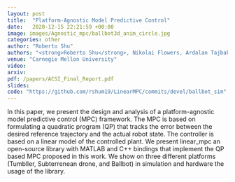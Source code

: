 ```yaml
---
layout: post
title:  "Platform-Agnostic Model Predictive Control"
date:   2020-12-15 22:21:59 +00:00
image: images/Agnostic_mpc/ballbot3d_anim_circle.jpg
categories: other
author: "Roberto Shu"
authors: "<strong>Roberto Shu</strong>, Nikolai Flowers, Ardalan Tajbakhsh, Mike Turski, Roshan Pradhan"
venue: "Carnegie Mellon University"
video: 
arxiv:
pdf: /papers/ACSI_Final_Report.pdf
slides: 
code: "https://github.com/rshum19/LinearMPC/commits/devel/ballbot_sim"
---
```


In this paper, we present the design and analysis of a platform-agnostic model predictive control (MPC) framework. The MPC is based on formulating a quadratic program (QP) that tracks the error between the desired reference trajectory and the actual robot state. The controller is based on a linear model of the controlled plant. We present linear_mpc an open-source library with MATLAB and C++ bindings that implement the QP based MPC proposed in this work. We show on three different platforms (Tumbller, Subterrenean drone, and Ballbot) in simulation and hardware the usage of the library.
